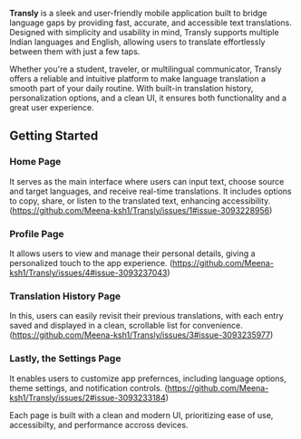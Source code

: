 **Transly** is a sleek and user-friendly mobile application built to bridge language gaps by providing fast, accurate, and accessible text translations. Designed with simplicity and usability in mind, Transly supports multiple Indian languages and English, allowing users to translate effortlessly between them with just a few taps.

Whether you're a student, traveler, or multilingual communicator, Transly offers a reliable and intuitive platform to make language translation a smooth part of your daily routine. With built-in translation history, personalization options, and a clean UI, it ensures both functionality and a great user experience.

## Getting Started

### Home Page
It serves as the main interface where users can input text, choose source and target languages, and receive real-time translations. It includes options to copy, share, or listen to the translated text, enhancing accessibility. (https://github.com/Meena-ksh1/Transly/issues/1#issue-3093228956)

### Profile Page
It allows users to view and manage their personal details, giving a personalized touch to the app experience. (https://github.com/Meena-ksh1/Transly/issues/4#issue-3093237043)

### Translation History Page
In this, users can easily revisit their previous translations, with each entry saved and displayed in a clean, scrollable list for convenience.(https://github.com/Meena-ksh1/Transly/issues/3#issue-3093235977)

### Lastly, the Settings Page
It enables users to customize app prefernces, including language options, theme settings, and notification controls. (https://github.com/Meena-ksh1/Transly/issues/2#issue-3093233184)

Each page is built with a clean and modern UI, prioritizing ease of use, accessibilty, and performance accross devices.
